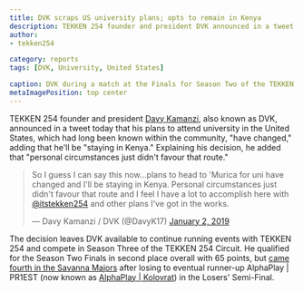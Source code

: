 ```yaml
---
title: DVK scraps US university plans; opts to remain in Kenya
description: TEKKEN 254 founder and president DVK announced in a tweet today that his plans to go to university in the United States, which had long been known within the community, "have changed."
author:
- tekken254

category: reports
tags: [DVK, University, United States]

caption: DVK during a match at the Finals for Season Two of the TEKKEN 254 Circuit on 1 September 2018
metaImagePosition: top center
---
```

<p>TEKKEN 254 founder and president <a href="/circuit/tekken/profile.html?id=4092983" target="_blank">Davy Kamanzi</a>, also known as DVK, announced in a tweet today that his plans to attend university in the United States, which had long been known within the community, "have changed," adding that he'll be "staying in Kenya." Explaining his decision, he added that "personal circumstances just didn't favour that route."</p>

<div class="d-none d-lg-flex justify-content-center">
    <blockquote class="twitter-tweet" data-lang="en"><p lang="en" dir="ltr">So I guess I can say this now...plans to head to &#39;Murica for uni have changed and I&#39;ll be staying in Kenya. Personal circumstances just didn&#39;t favour that route and I feel I have a lot to accomplish here with <a href="https://twitter.com/itstekken254?ref_src=twsrc%5Etfw">@itstekken254</a> and other plans I&#39;ve got in the works.</p>&mdash; Davy Kamanzi / DVK (@DavyK17) <a href="https://twitter.com/DavyK17/status/1080382477317881857?ref_src=twsrc%5Etfw">January 2, 2019</a></blockquote>
    <script async src="https://platform.twitter.com/widgets.js" charset="utf-8"></script>
</div>

<p>The decision leaves DVK available to continue running events with TEKKEN 254 and compete in Season Three of the TEKKEN 254 Circuit. He qualified for the Season Two Finals in second place overall with 65 points, but <a href="/news/2018/09/02/savanna-majors" target="_blank">came fourth in the Savanna Majors</a> after losing to eventual runner-up AlphaPlay | PR1EST (now known as <a href="/circuit/tekken/profile.html?id=8665351" target="_blank">AlphaPlay | Kolovrat</a>) in the Losers' Semi-Final.</p>
